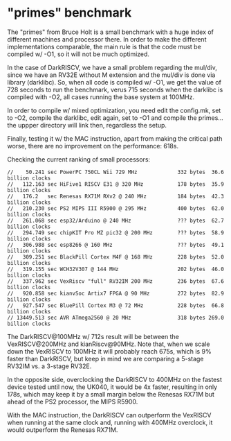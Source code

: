 # "primes" benchmark

The "primes" from Bruce Holt is a small benchmark with a huge index of
different machines and processor there.  In order to make the different
implementations comparable, the main rule is that the code must be compiled
w/ -O1, so it will not be much optimized.

In the case of DarkRISCV, we have a small problem regarding the mul/div,
since we have an RV32E without M extension and the mul/div is done via
library (darklibc). So, when all code is compiled w/ -O1, we get the value
of 728 seconds to run the benchmark, verus 715 seconds when the darklibc is
compiled with -O2, all cases running the base system at 100MHz.

In order to compile w/ mixed optimization, you need edit the config.mk,
set to -O2, compile the darklibc, edit again, set to -O1 and compile the
primes... the uppper directory will link then, regardless the setup.

Finally, testing it w/ the MAC instruction, apart from making the critical
path worse, there are no improvement on the performance: 618s.

Checking the current ranking of small processors:

```
//    50.241 sec PowerPC 750CL Wii 729 MHz             332 bytes  36.6 billion clocks
//   112.163 sec HiFive1 RISCV E31 @ 320 MHz           178 bytes  35.9 billion clocks
//   176.2   sec Renesas RX71M RXv2 @ 240 MHz          184 bytes  42.3 billion clocks
//   210.230 sec PS2 MIPS III R5900 @ 295 MHz          400 bytes  62.0 billion clocks
//   261.068 sec esp32/Arduino @ 240 MHz               ??? bytes  62.7 billion clocks
//   294.749 sec chipKIT Pro MZ pic32 @ 200 MHz        ??? bytes  58.9 billion clocks
//   306.988 sec esp8266 @ 160 MHz                     ??? bytes  49.1 billion clocks
//   309.251 sec BlackPill Cortex M4F @ 168 MHz        228 bytes  52.0 billion clocks
//   319.155 sec WCH32V307 @ 144 MHz                   202 bytes  46.0 billion clocks
//   337.962 sec VexRiscv "full" RV32IM 200 MHz        236 bytes  67.6 billion clocks
//   920.858 sec kianvSoc Artix7 FPGA @ 90 MHz         272 bytes  82.9 billion clocks
//   927.547 sec BluePill Cortex M3 @ 72 MHz           228 bytes  66.8 billion clocks
// 13449.513 sec AVR ATmega2560 @ 20 MHz               318 bytes 269.0 billion clocks
```


The DarkRISCV@100MHz w/ 712s result will be between the VexRISCV@200MHz and
kianRiscv@90MHz. Note that, when we scale down the VexRISCV to 100MHz it
will probably reach 675s, which is 9% faster than DarkRISCV, but keep in
mind we are comparing a 5-stage RV32IM vs. a 3-stage RV32E.

In the opposite side, overclocking the DarkRISCV to 400MHz on the fastest
device tested until now, the UK040, it would be 4x faster, resulting in only
178s, which may keep it by a small margin below the Renesas RX71M but ahead
of the PS2 processor, the MIPS R5900.

With the MAC instruction, the DarkRISCV can outperform the VexRISCV when
running at the same clock and, running with 400MHz overclock, it would
outperform the Renesas RX71M.
